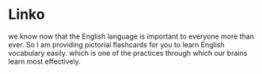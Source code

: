 # Linko

we know now that the English language is important to everyone more than ever. So I am providing pictorial flashcards for you to learn English vocabulary easily. which is one of the practices through which our brains learn most effectively.
